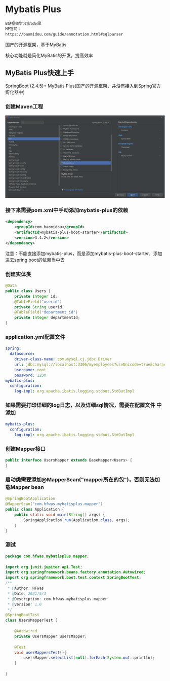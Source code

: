 # Mybatis Plus

```txt
B站视频学习笔记记录
MP官网：
https://baomidou.com/guide/annotation.html#sqlparser
```

国产的开源框架，基于MyBatis

核心功能就是简化MyBatis的开发，提高效率

## MyBatis Plus快速上手

SpringBoot (2.4.5)+ MyBatis Plus(国产的开源框架，并没有接入到Spring官方孵化器中)

### 创建Maven工程

![2](asserts/image-20210503115833341.png)

### 接下来需要pom.xml中手动添加mybatis-plus的依赖

```xml
<dependency>
    <groupId>com.baomidou</groupId>
    <artifactId>mybatis-plus-boot-starter</artifactId>
    <version>3.4.2</version>
</dependency>
```

注意：不能直接添加mybatis-plus，而是添加mybatis-plus-boot-starter，添加进去spring boot的依赖当中去

### 创建实体类

```java
@Data
public class Users {
    private Integer id;
    @TableField("userid")
    private String userId;
    @TableField("department_id")
    private Integer departmentId;
}
```

### application.yml配置文件

```yaml
spring:
  datasource:
    driver-class-name: com.mysql.cj.jdbc.Driver
    url: jdbc:mysql://localhost:3306/myemployees?useUnicode=true&characterEncoding=UTF-8
    username: root
    password: 1230
mybatis-plus:
  configuration:
    log-impl: org.apache.ibatis.logging.stdout.StdOutImpl
```

### 如果需要打印详细的log日志，以及详细sql情况，需要在配置文件 中添加

```yml
mybatis-plus:
  configuration:
    log-impl: org.apache.ibatis.logging.stdout.StdOutImpl
```



### 创建Mapper接口

```java
public interface UsersMapper extends BaseMapper<Users> {
}
```

### 启动类需要添加@MapperScan("mapper所在的包")，否则无法加载Mapper bean

```java
@SpringBootApplication
@MapperScan("com.hfwas.mybatisplus.mapper")
public class Application {
    public static void main(String[] args) {
        SpringApplication.run(Application.class, args);
    }
}
```

### 测试

```java
package com.hfwas.mybatisplus.mapper;

import org.junit.jupiter.api.Test;
import org.springframework.beans.factory.annotation.Autowired;
import org.springframework.boot.test.context.SpringBootTest;
/**
 * @Author: HFwas
 * @Date: 2021/5/3
 * @Description: com.hfwas.mybatisplus.mapper
 * @version: 1.0
 */
@SpringBootTest
class UsersMapperTest {

    @Autowired
    private UsersMapper usersMapper;

    @Test
    void userMappersTest(){
        usersMapper.selectList(null).forEach(System.out::println);
    }

}
```

